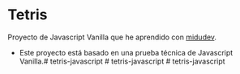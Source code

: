 # Tetris

Proyecto de Javascript Vanilla que he aprendido con <a href="">midudev</a>.

- Este proyecto está basado en una prueba técnica de Javascript Vanilla.#   t e t r i s - j a v a s c r i p t  
 #   t e t r i s - j a v a s c r i p t  
 #   t e t r i s - j a v a s c r i p t  
 